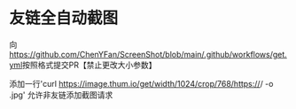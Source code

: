 # 友链全自动截图

向<https://github.com/ChenYFan/ScreenShot/blob/main/.github/workflows/get.yml>按照格式提交PR【禁止更改大小参数】

添加一行'curl https://image.thum.io/get/width/1024/crop/768/https://<YourDomain>/ -o <YourDoamin>.jpg'
允许非友链添加截图请求
